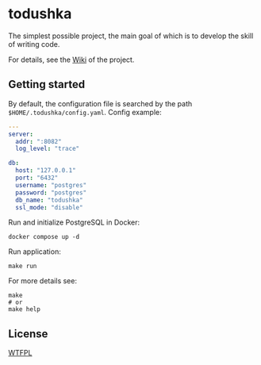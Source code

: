 # todushka

The simplest possible project, the main goal of which is to develop the skill of writing code.

For details, see the [Wiki](https://github.com/jtprogru/todushka/wiki) of the project.

## Getting started

By default, the configuration file is searched by the path `$HOME/.todushka/config.yaml`. Config example:

```yaml
---
server:
  addr: ":8082"
  log_level: "trace"

db:
  host: "127.0.0.1"
  port: "6432"
  username: "postgres"
  password: "postgres"
  db_name: "todushka"
  ssl_mode: "disable"
```

Run and initialize PostgreSQL in Docker:

```shell
docker compose up -d
```

Run application:

```shell
make run
```

For more details see:

```shell
make
# or
make help
```

## License

[WTFPL](http://www.wtfpl.net)
